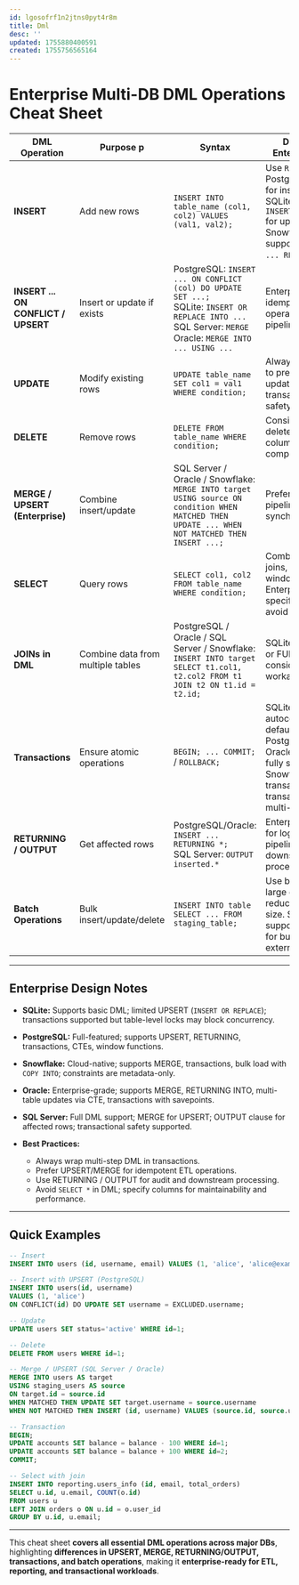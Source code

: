 ```yaml
---
id: lgosofrf1n2jtns0pyt4r8m
title: Dml
desc: ''
updated: 1755880400591
created: 1755756565164
---
```


# **Enterprise Multi-DB DML Operations Cheat Sheet**

| DML Operation                       | Purpose   p                        | Syntax                                                                                                                                                                   | DB Notes / Enterprise Tips                                                                                                                          |
| ----------------------------------- | --------------------------------- | ------------------------------------------------------------------------------------------------------------------------------------------------------------------------ | --------------------------------------------------------------------------------------------------------------------------------------------------- |
| **INSERT**                          | Add new rows                      | `INSERT INTO table_name (col1, col2) VALUES (val1, val2);`                                                                                                               | Use `RETURNING` in PostgreSQL/Oracle for inserted rows; SQLite supports `INSERT OR REPLACE` for upserts; Snowflake supports `INSERT ... RETURNING`. |
| **INSERT ... ON CONFLICT / UPSERT** | Insert or update if exists        | PostgreSQL: `INSERT ... ON CONFLICT (col) DO UPDATE SET ...;` <br> SQLite: `INSERT OR REPLACE INTO ...` <br> SQL Server: `MERGE` <br> Oracle: `MERGE INTO ... USING ...` | Enterprise: Use for idempotent operations in ETL pipelines.                                                                                         |
| **UPDATE**                          | Modify existing rows              | `UPDATE table_name SET col1 = val1 WHERE condition;`                                                                                                                     | Always use `WHERE` to prevent mass updates. Wrap in transaction for safety.                                                                         |
| **DELETE**                          | Remove rows                       | `DELETE FROM table_name WHERE condition;`                                                                                                                                | Consider soft delete (`deleted_at` column) for audit compliance.                                                                                    |
| **MERGE / UPSERT (Enterprise)**     | Combine insert/update             | SQL Server / Oracle / Snowflake: `MERGE INTO target USING source ON condition WHEN MATCHED THEN UPDATE ... WHEN NOT MATCHED THEN INSERT ...;`                            | Preferred for ETL pipelines and data synchronization.                                                                                               |
| **SELECT**                          | Query rows                        | `SELECT col1, col2 FROM table_name WHERE condition;`                                                                                                                     | Combine with joins, aggregation, window functions. Enterprise: always specify columns, avoid `SELECT *`.                                            |
| **JOINs in DML**                    | Combine data from multiple tables | PostgreSQL / Oracle / SQL Server / Snowflake: `INSERT INTO target SELECT t1.col1, t2.col2 FROM t1 JOIN t2 ON t1.id = t2.id;`                                             | SQLite: no RIGHT or FULL JOIN; consider workarounds.                                                                                                |
| **Transactions**                    | Ensure atomic operations          | `BEGIN; ... COMMIT;` / `ROLLBACK;`                                                                                                                                       | SQLite: autocommit by default. PostgreSQL, Oracle, SQL Server fully support. Snowflake: implicit transactions. Use transactions for multi-step DML. |
| **RETURNING / OUTPUT**              | Get affected rows                 | PostgreSQL/Oracle: `INSERT ... RETURNING *;` <br> SQL Server: `OUTPUT inserted.*`                                                                                        | Enterprise: useful for logging, ETL pipelines, downstream processing.                                                                               |
| **Batch Operations**                | Bulk insert/update/delete         | `INSERT INTO table SELECT ... FROM staging_table;`                                                                                                                       | Use batching for large data to reduce transaction size. Snowflake supports `COPY INTO` for bulk load from external stage.                           |

---

## **Enterprise Design Notes**

* **SQLite:** Supports basic DML; limited UPSERT (`INSERT OR REPLACE`); transactions supported but table-level locks may block concurrency.
* **PostgreSQL:** Full-featured; supports UPSERT, RETURNING, transactions, CTEs, window functions.
* **Snowflake:** Cloud-native; supports MERGE, transactions, bulk load with `COPY INTO`; constraints are metadata-only.
* **Oracle:** Enterprise-grade; supports MERGE, RETURNING INTO, multi-table updates via CTE, transactions with savepoints.
* **SQL Server:** Full DML support; MERGE for UPSERT; OUTPUT clause for affected rows; transactional safety supported.
* **Best Practices:**

  * Always wrap multi-step DML in transactions.
  * Prefer UPSERT/MERGE for idempotent ETL operations.
  * Use RETURNING / OUTPUT for audit and downstream processing.
  * Avoid `SELECT *` in DML; specify columns for maintainability and performance.

---

## **Quick Examples**

```sql
-- Insert
INSERT INTO users (id, username, email) VALUES (1, 'alice', 'alice@example.com');

-- Insert with UPSERT (PostgreSQL)
INSERT INTO users(id, username)
VALUES (1, 'alice')
ON CONFLICT(id) DO UPDATE SET username = EXCLUDED.username;

-- Update
UPDATE users SET status='active' WHERE id=1;

-- Delete
DELETE FROM users WHERE id=1;

-- Merge / UPSERT (SQL Server / Oracle)
MERGE INTO users AS target
USING staging_users AS source
ON target.id = source.id
WHEN MATCHED THEN UPDATE SET target.username = source.username
WHEN NOT MATCHED THEN INSERT (id, username) VALUES (source.id, source.username);

-- Transaction
BEGIN;
UPDATE accounts SET balance = balance - 100 WHERE id=1;
UPDATE accounts SET balance = balance + 100 WHERE id=2;
COMMIT;

-- Select with join
INSERT INTO reporting.users_info (id, email, total_orders)
SELECT u.id, u.email, COUNT(o.id)
FROM users u
LEFT JOIN orders o ON u.id = o.user_id
GROUP BY u.id, u.email;
```

---

This cheat sheet **covers all essential DML operations across major DBs**, highlighting **differences in UPSERT, MERGE, RETURNING/OUTPUT, transactions, and batch operations**, making it **enterprise-ready for ETL, reporting, and transactional workloads**.

